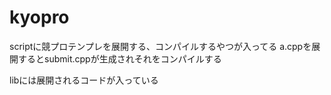 # kyopro

scriptに競プロテンプレを展開する、コンパイルするやつが入ってる
a.cppを展開するとsubmit.cppが生成されそれをコンパイルする

libには展開されるコードが入っている
